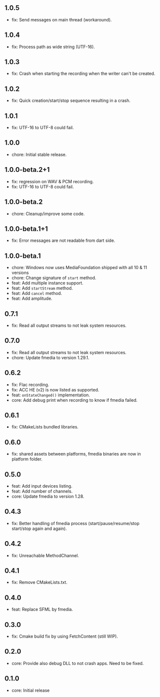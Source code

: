## 1.0.5
* fix: Send messages on main thread (workaround).

## 1.0.4
* fix: Process path as wide string (UTF-16).

## 1.0.3
* fix: Crash when starting the recording when the writer can't be created.

## 1.0.2
* fix: Quick creation/start/stop sequence resulting in a crash.

## 1.0.1
* fix: UTF-16 to UTF-8 could fail.

## 1.0.0
* chore: Initial stable release.

## 1.0.0-beta.2+1
* fix: regression on WAV & PCM recording.
* fix: UTF-16 to UTF-8 could fail.

## 1.0.0-beta.2
* chore: Cleanup/improve some code.

## 1.0.0-beta.1+1
* fix: Error messages are not readable from dart side.

## 1.0.0-beta.1
* chore: Windows now uses MediaFoundation shipped with all 10 & 11 versions
* chore: Change signature of `start` method.
* feat: Add multiple instance support.
* feat: Add `startStream` method.
* feat: Add `cancel` method.
* feat: Add amplitude.

## 0.7.1
- fix: Read all output streams to not leak system resources.

## 0.7.0
- fix: Read all output streams to not leak system resources.
- chore: Update fmedia to version 1.29.1. 

## 0.6.2
- fix: Flac recording.
- fix: ACC HE (v2) is now listed as supported.
- feat: `onStateChanged()` implementation.
- core: Add debug print when recording to know if fmedia failed.

## 0.6.1
- fix: CMakeLists bundled libraries.

## 0.6.0
- fix: shared assets between platforms, fmedia binaries are now in platform folder.

## 0.5.0
- feat: Add input devices listing.
- feat: Add number of channels.
- core: Update fmedia to version 1.28.

## 0.4.3
* fix: Better handling of fmedia process (start/pause/resume/stop start/stop again and again).

## 0.4.2
* fix: Unreachable MethodChannel.

## 0.4.1
* fix: Remove CMakeLists.txt.

## 0.4.0
* feat: Replace SFML by fmedia.

## 0.3.0
* fix: Cmake build fix by using FetchContent (still WIP).

## 0.2.0
* core: Provide also debug DLL to not crash apps. Need to be fixed.

## 0.1.0
* core: Initial release